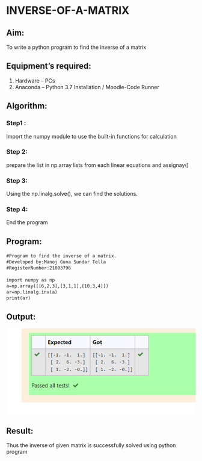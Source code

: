 # INVERSE-OF-A-MATRIX
## Aim:
To write a python program to find the inverse of a matrix
## Equipment’s required:
1. 	Hardware – PCs
2. 	Anaconda – Python 3.7 Installation / Moodle-Code Runner
## Algorithm:
### Step1 :
 Import the numpy module to use the built-in functions for calculation

### Step 2:
prepare the list in np.array lists from each linear equations and assignay()
### Step 3: 
Using the np.linalg.solve(), we can find the solutions.
### Step 4: 
End the program

## Program:
```
#Program to find the inverse of a matrix.
#Developed by:Manoj Guna Sundar Tella 
#RegisterNumber:21003796

import numpy as np
a=np.array([[6,2,3],[3,1,1],[10,3,4]])
ar=np.linalg.inv(a)
print(ar)
```
## Output:
![github logo](mj.png)
## Result:
Thus the inverse of given matrix is successfully solved using python program

